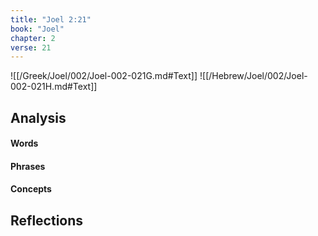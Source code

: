 ```yaml
---
title: "Joel 2:21"
book: "Joel"
chapter: 2
verse: 21
---
```

![[/Greek/Joel/002/Joel-002-021G.md#Text]]
![[/Hebrew/Joel/002/Joel-002-021H.md#Text]]

## Analysis

#### Words

#### Phrases

#### Concepts

## Reflections
